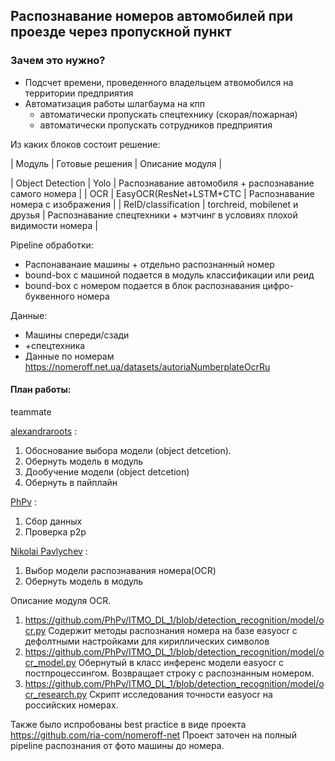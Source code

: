 ## Распознавание номеров автомобилей при проезде через пропускной пункт

### Зачем это нужно?
* Подсчет времени, проведенного владельцем атвомобился на территории предприятия
* Автоматизация работы шлагбаума на кпп
    * автоматически пропускать спецтехнику (скорая/пожарная)
    * автоматически пропускать сотрудников предприятия
    

Из каких блоков состоит решение:

| Модуль          | Готовые решения                    | Описание модуля | 

| Object Detection | Yolo                               | Распознавание автомобиля + распознавание самого номера |
| OCR |  EasyOCR(ResNet+LSTM+CTC        | Распознавание номера с изображения |
| ReID/classification  | torchreid, mobilenet и друзья | Распознавание спецтехники + мэтчинг в условиях плохой видимости номера |



Pipeline обработки:

* Распонаванаие машины + отдельно раcпознанный номер
* bound-box с машиной подается в модуль классификации или реид
* bound-box c номером подается в блок распознавания  цифро-буквенного номера


Данные:
* Машины спереди/сзади
* +спецтехника
* Данные по номерам
https://nomeroff.net.ua/datasets/autoriaNumberplateOcrRu


#### План работы:

teammate

[alexandraroots](https://github.com/alexandraroots) :
1. Обоснование выбора модели (object detcetion).
2. Обернуть модель в модуль 
3. Дообучение модели (object detcetion) 
4. Обернуть в пайплайн 

[PhPv](https://github.com/PhPv) :
1. Сбор данных
2. Проверка p2p

[Nikolai Pavlychev](https://github.com/NikolayPavlychev)  :
1. Выбор модели распознавания номера(OCR)
2. Обернуть модель в модуль 

Описание модуля OCR.

1) https://github.com/PhPv/ITMO_DL_1/blob/detection_recognition/model/ocr.py
Содержит методы распознания номера на базе easyocr c дефолтными настройками для кириллических символов
2) https://github.com/PhPv/ITMO_DL_1/blob/detection_recognition/model/ocr_model.py
Обернутый в класс инференс модели easyocr c постпроцессингом. Возвращает строку с распознанным номером.
3) https://github.com/PhPv/ITMO_DL_1/blob/detection_recognition/model/ocr_research.py
Скрипт исследования точности easyocr на российских номерах.

Также было испробованы best practice в виде проекта https://github.com/ria-com/nomeroff-net
Проект заточен на полный pipeline распознания от фото машины до номера.
